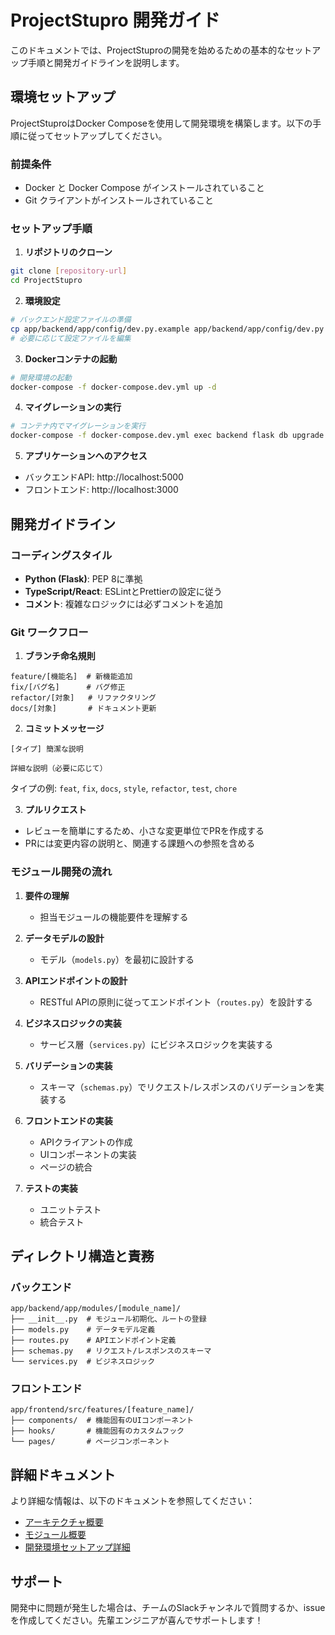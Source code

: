 # ProjectStupro 開発ガイド

このドキュメントでは、ProjectStuproの開発を始めるための基本的なセットアップ手順と開発ガイドラインを説明します。

## 環境セットアップ

ProjectStuproはDocker Composeを使用して開発環境を構築します。以下の手順に従ってセットアップしてください。

### 前提条件

- Docker と Docker Compose がインストールされていること
- Git クライアントがインストールされていること

### セットアップ手順

1. **リポジトリのクローン**

```bash
git clone [repository-url]
cd ProjectStupro
```

2. **環境設定**

```bash
# バックエンド設定ファイルの準備
cp app/backend/app/config/dev.py.example app/backend/app/config/dev.py
# 必要に応じて設定ファイルを編集
```

3. **Dockerコンテナの起動**

```bash
# 開発環境の起動
docker-compose -f docker-compose.dev.yml up -d
```

4. **マイグレーションの実行**

```bash
# コンテナ内でマイグレーションを実行
docker-compose -f docker-compose.dev.yml exec backend flask db upgrade
```

5. **アプリケーションへのアクセス**

- バックエンドAPI: http://localhost:5000
- フロントエンド: http://localhost:3000

## 開発ガイドライン

### コーディングスタイル

- **Python (Flask)**: PEP 8に準拠
- **TypeScript/React**: ESLintとPrettierの設定に従う
- **コメント**: 複雑なロジックには必ずコメントを追加

### Git ワークフロー

1. **ブランチ命名規則**

```
feature/[機能名]  # 新機能追加
fix/[バグ名]      # バグ修正
refactor/[対象]   # リファクタリング
docs/[対象]       # ドキュメント更新
```

2. **コミットメッセージ**

```
[タイプ] 簡潔な説明

詳細な説明（必要に応じて）
```

タイプの例: `feat`, `fix`, `docs`, `style`, `refactor`, `test`, `chore`

3. **プルリクエスト**

- レビューを簡単にするため、小さな変更単位でPRを作成する
- PRには変更内容の説明と、関連する課題への参照を含める

### モジュール開発の流れ

1. **要件の理解**
   - 担当モジュールの機能要件を理解する

2. **データモデルの設計**
   - モデル（`models.py`）を最初に設計する

3. **APIエンドポイントの設計**
   - RESTful APIの原則に従ってエンドポイント（`routes.py`）を設計する

4. **ビジネスロジックの実装**
   - サービス層（`services.py`）にビジネスロジックを実装する

5. **バリデーションの実装**
   - スキーマ（`schemas.py`）でリクエスト/レスポンスのバリデーションを実装する

6. **フロントエンドの実装**
   - APIクライアントの作成
   - UIコンポーネントの実装
   - ページの統合

7. **テストの実装**
   - ユニットテスト
   - 統合テスト

## ディレクトリ構造と責務

### バックエンド

```
app/backend/app/modules/[module_name]/
├── __init__.py  # モジュール初期化、ルートの登録
├── models.py    # データモデル定義
├── routes.py    # APIエンドポイント定義
├── schemas.py   # リクエスト/レスポンスのスキーマ
└── services.py  # ビジネスロジック
```

### フロントエンド

```
app/frontend/src/features/[feature_name]/
├── components/  # 機能固有のUIコンポーネント
├── hooks/       # 機能固有のカスタムフック
└── pages/       # ページコンポーネント
```

## 詳細ドキュメント

より詳細な情報は、以下のドキュメントを参照してください：

- [アーキテクチャ概要](./architecture.md)
- [モジュール概要](./modules.md)
- [開発環境セットアップ詳細](../dev_env/00_index.md)

## サポート

開発中に問題が発生した場合は、チームのSlackチャンネルで質問するか、issueを作成してください。先輩エンジニアが喜んでサポートします！
